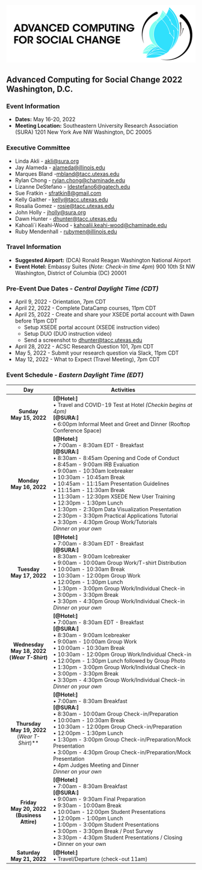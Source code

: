 ![ASCS Header](assets/logo/ACSC-Horizontal%402x-100.jpg)
## Advanced Computing for Social Change 2022 Washington, D.C.

### Event Information
* **Dates:** May 16-20, 2022
* **Meeting Location:** 
    Southeastern University Research Association (SURA) 
    1201 New York Ave NW
    Washington, DC 20005

### Executive Committee

* Linda Akli - [akli@sura.org](mailto:akli@sura.org?subject=[ACSC22-DC])
* Jay Alameda - [alameda@illinois.edu](mailto:alameda@illinois.edu?subject=[ACSC22-DC])
* Marques Bland -[mbland@tacc.utexas.edu](mailto:mbland@tacc.utexas.edu?subject=[ACSC22-DC])
* Rylan Chong - [rylan.chong@chaminade.edu](mailto:rylan.chong@chaminade.edu?subject=[ACSC22-DC])
* Lizanne DeStefano - [ldestefano6@gatech.edu](mailto:ldestefano6@gatech.edu?subject=[ACSC22-DC])
* Sue Fratkin - [sfratkin8@gmail.com](mailto:sfratkin8@gmail.com?subject=[ACSC22-DC])
* Kelly Gaither - [kelly@tacc.utexas.edu](mailto:kelly@tacc.utexas.edu?subject=[ACSC22-DC])
* Rosalia Gomez - [rosie@tacc.utexas.edu](mailto:rosie@tacc.utexas.edu?subject=[ACSC22-DC])
* John Holly - [jholly@sura.org](mailto:jholly@sura.org?subject=[ACSC22-DC])
* Dawn Hunter - [dhunter@tacc.utexas.edu](mailto:dhunter@tacc.utexas.edu?subject=[ACSC22-DC])
* Kahoali`i Keahi-Wood - [kahoalii.keahi-wood@chaminade.edu](mailto:kahoalii.keahi-wood@chaminade.edu?subject=[ACSC22-DC])
* Ruby Mendenhall - [rubymen@illinois.edu](mailto:rubymen@illinois.edu?subject=[ACSC22-DC])



### Travel Information
* **Suggested Airport:** (DCA) Ronald Reagan Washington National Airport
* **Event Hotel:**
    Embassy Suites (_Note: Check-in time 4pm_)
    900 10th St NW
    Washington, District of Columbia (DC) 20001
    
### Pre-Event Due Dates - _Central Daylight Time (CDT)_
* April 9, 2022 -  Orientation, 7pm CDT
* April 22, 2022 -  Complete DataCamp courses, 11pm CDT
* April 25, 2022 - Create and share your XSEDE portal account with Dawn before 11pm CDT
  * Setup XSEDE portal account (XSEDE instruction video)
  * Setup DUO (DUO instruction video)
  * Send a screenshot to dhunter@tacc.utexas.edu
* April 28, 2022 - ACSC Research Question 101, 7pm CDT
* May 5, 2022 - Submit your research question via Slack, 11pm CDT
* May 12, 2022 - What to Expect (Travel Meeting), 7pm CDT

### Event Schedule - _Eastern Daylight Time (EDT)_
| Day | Activities |
|:-----------:|-----------------------------------------------------------------|
| **Sunday <br> May 15, 2022** | **[@Hotel:]** <br> • Travel and COVID-19 Test at Hotel _(Checkin begins at 4pm)_  <br> **[@SURA:]** <br> • 6:00pm  Informal Meet and Greet and Dinner (Rooftop Conference Space) |
| **Monday <br> May 16, 2022** | **[@Hotel:]** <br> • 7:00am - 8:30am EDT - Breakfast <br>  **[@SURA:]** <br> • 8:30am - 8:45am  Opening and Code of Conduct <br>• 8:45am - 9:00am	IRB Evaluation <br> • 9:00am - 10:30am Icebreaker <br> • 10:30am - 10:45am	Break<br> • 10:45am - 11:15am	Presentation Guidelines <br> • 11:15am - 11:30am	Break <br> • 11:30am - 12:30pm	XSEDE New User Training <br> • 12:30pm - 1:30pm 	Lunch <br> • 1:30pm - 2:30pm	Data Visualization Presentation <br> • 2:30pm - 3:30pm	Practical Applications Tutorial <br> • 3:30pm - 4:30pm	Group Work/Tutorials <br> _Dinner on your own_ |
| **Tuesday <br> May 17, 2022** | **[@Hotel:]** <br> • 7:00am - 8:30am EDT - Breakfast <br>  **[@SURA:]** <br> • 8:30am - 9:00am	Icebreaker <br> • 9:00am - 10:00am	Group Work/T-shirt Distribution <br> • 10:00am - 10:30am	Break <br> • 10:30am - 12:00pm	Group Work <br> • 12:00pm - 1:30pm	Lunch <br> • 1:30pm - 3:00pm	Group Work/Individual Check-in <br> • 3:00pm - 3:30pm Break <br> • 3:30pm - 4:30pm	Group Work/Individual Check-in <br> _Dinner on your own_ |
| **Wednesday <br> May 18, 2022 <br> (_Wear T-Shirt_)** | **[@Hotel:]** <br> • 7:00am - 8:30am EDT - Breakfast <br>  **[@SURA:]** <br> • 8:30am - 9:00am	Icebreaker <br> • 9:00am - 10:00am	Group Work <br> • 10:00am - 10:30am	Break <br> • 10:30am - 12:00pm	Group Work/Individual Check-in <br> • 12:00pm - 1:30pm	Lunch followed by Group Photo <br> • 1:30pm - 3:00pm	Group Work/Individual Check-in <br> • 3:00pm - 3:30pm	Break <br> • 3:30pm - 4:30pm	Group Work/Individual Check-in <br> _Dinner on your own_ |
| **Thursday <br> May 19, 2022** <br> (_Wear T-Shirt_)** | **[@Hotel:]** <br> • 7:00am - 8:30am Breakfast <br> **[@SURA:]** <br> • 8:30am - 10:00am 	Group Check-in/Preparation <br> • 10:00am - 10:30am	Break <br> • 10:30am - 12:00pm	Group Check-in/Preparation <br> • 12:00pm - 1:30pm	Lunch <br> • 1:30pm - 3:00pm	Group Check-in/Preparation/Mock Presentation <br> • 3:00pm - 4:30pm	Group Check-in/Preparation/Mock Presentation <br> • 4pm Judges Meeting and Dinner <br> _Dinner on your own_ |
|**Friday <br> May 20, 2022 <br> (Business Attire)** | **[@Hotel:]** <br> • 7:00am - 8:30am Breakfast <br> **[@SURA:]** <br>• 9:00am - 9:30am Final Preparation <br> • 9:30am - 10:00am	Break <br> • 10:00am - 12:00pm	Student Presentations <br>• 12:00pm - 1:00pm Lunch <br>• 1:00pm - 3:00pm Student Presentations <br>• 3:00pm - 3:30pm Break / Post Survey <br> • 3:30pm - 4:30pm	Student Presentations / Closing <br> • Dinner on your own |
|**Saturday <br> May 21, 2022** | **[@Hotel:]** <br> • Travel/Departure (check-out 11am) |



  

